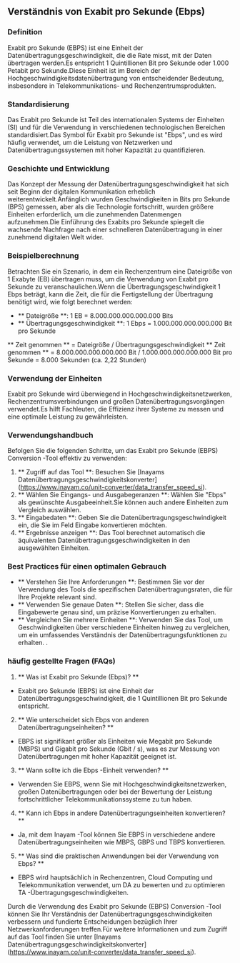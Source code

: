 ## Verständnis von Exabit pro Sekunde (Ebps)

### Definition
Exabit pro Sekunde (EBPS) ist eine Einheit der Datenübertragungsgeschwindigkeit, die die Rate misst, mit der Daten übertragen werden.Es entspricht 1 Quintillionen Bit pro Sekunde oder 1.000 Petabit pro Sekunde.Diese Einheit ist im Bereich der Hochgeschwindigkeitsdatenübertragung von entscheidender Bedeutung, insbesondere in Telekommunikations- und Rechenzentrumsprodukten.

### Standardisierung
Das Exabit pro Sekunde ist Teil des internationalen Systems der Einheiten (SI) und für die Verwendung in verschiedenen technologischen Bereichen standardisiert.Das Symbol für Exabit pro Sekunde ist "Ebps", und es wird häufig verwendet, um die Leistung von Netzwerken und Datenübertragungssystemen mit hoher Kapazität zu quantifizieren.

### Geschichte und Entwicklung
Das Konzept der Messung der Datenübertragungsgeschwindigkeit hat sich seit Beginn der digitalen Kommunikation erheblich weiterentwickelt.Anfänglich wurden Geschwindigkeiten in Bits pro Sekunde (BPS) gemessen, aber als die Technologie fortschritt, wurden größere Einheiten erforderlich, um die zunehmenden Datenmengen aufzunehmen.Die Einführung des Exabits pro Sekunde spiegelt die wachsende Nachfrage nach einer schnelleren Datenübertragung in einer zunehmend digitalen Welt wider.

### Beispielberechnung
Betrachten Sie ein Szenario, in dem ein Rechenzentrum eine Dateigröße von 1 Exabyte (EB) übertragen muss, um die Verwendung von Exabit pro Sekunde zu veranschaulichen.Wenn die Übertragungsgeschwindigkeit 1 Ebps beträgt, kann die Zeit, die für die Fertigstellung der Übertragung benötigt wird, wie folgt berechnet werden:

- ** Dateigröße **: 1 EB = 8.000.000.000.000.000 Bits
- ** Übertragungsgeschwindigkeit **: 1 Ebps = 1.000.000.000.000.000 Bit pro Sekunde

** Zeit genommen ** = Dateigröße / Übertragungsgeschwindigkeit
** Zeit genommen ** = 8.000.000.000.000.000 Bit / 1.000.000.000.000.000 Bit pro Sekunde = 8.000 Sekunden (ca. 2,22 Stunden)

### Verwendung der Einheiten
Exabit pro Sekunde wird überwiegend in Hochgeschwindigkeitsnetzwerken, Rechenzentrumsverbindungen und großen Datenübertragungsvorgängen verwendet.Es hilft Fachleuten, die Effizienz ihrer Systeme zu messen und eine optimale Leistung zu gewährleisten.

### Verwendungshandbuch
Befolgen Sie die folgenden Schritte, um das Exabit pro Sekunde (EBPS) Conversion -Tool effektiv zu verwenden:

1. ** Zugriff auf das Tool **: Besuchen Sie [Inayams Datenübertragungsgeschwindigkeitskonverter] (https://www.inayam.co/unit-converter/data_transfer_speed_si).
2. ** Wählen Sie Eingangs- und Ausgabegeranzen **: Wählen Sie "Ebps" als gewünschte Ausgabeeinheit.Sie können auch andere Einheiten zum Vergleich auswählen.
3. ** Eingabedaten **: Geben Sie die Datenübertragungsgeschwindigkeit ein, die Sie im Feld Eingabe konvertieren möchten.
4. ** Ergebnisse anzeigen **: Das Tool berechnet automatisch die äquivalenten Datenübertragungsgeschwindigkeiten in den ausgewählten Einheiten.

### Best Practices für einen optimalen Gebrauch
- ** Verstehen Sie Ihre Anforderungen **: Bestimmen Sie vor der Verwendung des Tools die spezifischen Datenübertragungsraten, die für Ihre Projekte relevant sind.
- ** Verwenden Sie genaue Daten **: Stellen Sie sicher, dass die Eingabewerte genau sind, um präzise Konvertierungen zu erhalten.
- ** Vergleichen Sie mehrere Einheiten **: Verwenden Sie das Tool, um Geschwindigkeiten über verschiedene Einheiten hinweg zu vergleichen, um ein umfassendes Verständnis der Datenübertragungsfunktionen zu erhalten.
.

### häufig gestellte Fragen (FAQs)

1. ** Was ist Exabit pro Sekunde (Ebps)? **
- Exabit pro Sekunde (EBPS) ist eine Einheit der Datenübertragungsgeschwindigkeit, die 1 Quintillionen Bit pro Sekunde entspricht.

2. ** Wie unterscheidet sich Ebps von anderen Datenübertragungseinheiten? **
- EBPS ist signifikant größer als Einheiten wie Megabit pro Sekunde (MBPS) und Gigabit pro Sekunde (Gbit / s), was es zur Messung von Datenübertragungen mit hoher Kapazität geeignet ist.

3. ** Wann sollte ich die Ebps -Einheit verwenden? **
- Verwenden Sie EBPS, wenn Sie mit Hochgeschwindigkeitsnetzwerken, großen Datenübertragungen oder bei der Bewertung der Leistung fortschrittlicher Telekommunikationssysteme zu tun haben.

4. ** Kann ich Ebps in andere Datenübertragungseinheiten konvertieren? **
- Ja, mit dem Inayam -Tool können Sie EBPS in verschiedene andere Datenübertragungseinheiten wie MBPS, GBPS und TBPS konvertieren.

5. ** Was sind die praktischen Anwendungen bei der Verwendung von Ebps? **
- EBPS wird hauptsächlich in Rechenzentren, Cloud Computing und Telekommunikation verwendet, um DA zu bewerten und zu optimieren TA -Übertragungsgeschwindigkeiten.

Durch die Verwendung des Exabit pro Sekunde (EBPS) Conversion -Tool können Sie Ihr Verständnis der Datenübertragungsgeschwindigkeiten verbessern und fundierte Entscheidungen bezüglich Ihrer Netzwerkanforderungen treffen.Für weitere Informationen und zum Zugriff auf das Tool finden Sie unter [Inayams Datenübertragungsgeschwindigkeitskonverter] (https://www.inayam.co/unit-converter/data_transfer_speed_si).